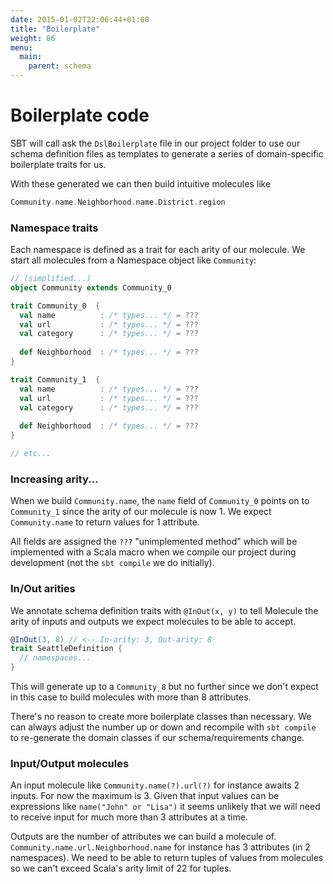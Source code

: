 ```yaml
---
date: 2015-01-02T22:06:44+01:00
title: "Boilerplate"
weight: 86
menu:
  main:
    parent: schema
---
```


# Boilerplate code

SBT will call ask the `DslBoilerplate` file in our project folder to use our schema definition files as templates to generate a series of domain-specific boilerplate traits for us. 

With these generated we can then build intuitive molecules like

```scala
Community.name.Neighborhood.name.District.region
```

### Namespace traits

Each namespace is defined as a trait for each arity of our molecule. We start all molecules from a Namespace object like `Community`:

```scala
// (simplified...)
object Community extends Community_0

trait Community_0  {
  val name          : /* types... */ = ???
  val url           : /* types... */ = ???
  val category      : /* types... */ = ???
  
  def Neighborhood  : /* types... */ = ???
}

trait Community_1  {
  val name          : /* types... */ = ???
  val url           : /* types... */ = ???
  val category      : /* types... */ = ???
  
  def Neighborhood  : /* types... */ = ???
}

// etc...
```

### Increasing arity...

When we build `Community.name`, the `name` field of `Community_0` points on to `Community_1` since the arity of our molecule is now 1. We expect `Community.name` to return values for 1 attribute.

All fields are assigned the `???` "unimplemented method" which will be implemented with a Scala macro when we compile our project during development (not the `sbt compile` we do initially).

### In/Out arities

We annotate schema definition traits with `@InOut(x, y)` to tell Molecule the arity of inputs and outputs we expect molecules to be able to accept.

```scala
@InOut(3, 8) // <-- In-arity: 3, Out-arity: 8
trait SeattleDefinition {
  // namespaces...
}
```
This will generate up to a `Community_8` but no further since we don't expect in this case to build molecules with more than 8 attributes.

There's no reason to create more boilerplate classes than necessary. We can always adjust the number up or down and recompile with `sbt compile` to re-generate the domain classes if our schema/requirements change.

### Input/Output molecules

An input molecule like `Community.name(?).url(?)` for instance awaits 2 inputs. For now the 
maximum is 3. Given that input values can be expressions like `name("John" or "Lisa")` it seems 
unlikely that we will need to receive input for much more than 3 attributes at a time.

Outputs are the number of attributes we can build a molecule of. `Community.name.url.Neighborhood.name` 
for instance has 3 attributes (in 2 namespaces). We need to be able to return tuples of values from 
molecules so we can't exceed Scala's arity limit of 22 for tuples.
